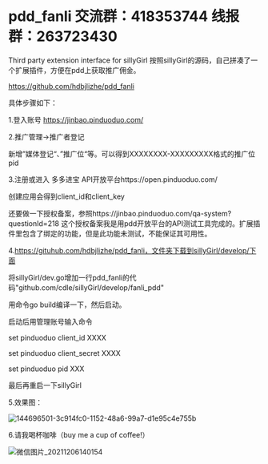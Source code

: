 # pdd_fanli   交流群：418353744 线报群：263723430
Third party extension interface for sillyGirl
按照sillyGirl的源码，自己拼凑了一个扩展插件，方便在pdd上获取推广佣金。

https://github.com/hdbjlizhe/pdd_fanli

具体步骤如下：

1.登入账号 https://jinbao.pinduoduo.com/

2.推广管理->推广者登记

新增”媒体登记“、”推广位“等。可以得到XXXXXXXX-XXXXXXXXX格式的推广位pid

3.注册或进入 多多进宝 API开放平台https://open.pinduoduo.com/

创建应用会得到client_id和client_key

还要做一下授权备案，参照https://jinbao.pinduoduo.com/qa-system?questionId=218
这个授权备案我是用pdd开放平台的API测试工具完成的。扩展插件里包含了绑定的功能，但是此功能未测试，不能保证其可用性。

4.https://gituhub.com/hdbjlizhe/pdd_fanli，文件夹下载到sillyGirl/develop/下面

将sillyGirl/dev.go增加一行pdd_fanli的代码"github.com/cdle/sillyGirl/develop/fanli_pdd"

用命令go build编译一下，然后启动。

启动后用管理账号输入命令

set pinduoduo client_id XXXX

set pinduoduo client_secret XXXX

set pinduoduo pid XXX

最后再重启一下sillyGirl

5.效果图：

![144696501-3c914fc0-1152-48a6-99a7-d1e95c4e755b](https://user-images.githubusercontent.com/22290807/144797607-dca114a5-6be3-4385-af0f-eeab99c60237.jpg)

6.请我喝杯咖啡（buy me a cup of coffee!）

![微信图片_20211206140154](https://user-images.githubusercontent.com/22290807/144797795-c762d435-1670-446e-b323-177e529a5659.png)

